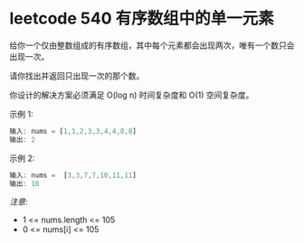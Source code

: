 # leetcode 540 有序数组中的单一元素



给你一个仅由整数组成的有序数组，其中每个元素都会出现两次，唯有一个数只会出现一次。

请你找出并返回只出现一次的那个数。

你设计的解决方案必须满足 O(log n) 时间复杂度和 O(1) 空间复杂度。


示例 1:

```javascript
输入: nums = [1,1,2,3,3,4,4,8,8]
输出: 2
```

 示例 2:

```javascript
输入: nums =  [3,3,7,7,10,11,11]
输出: 10
```



*注意:*

- 1 <= nums.length <= 105
- 0 <= nums[i] <= 105